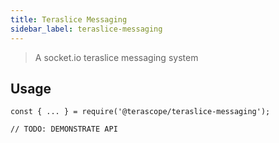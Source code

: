 ```yaml
---
title: Teraslice Messaging
sidebar_label: teraslice-messaging
---
```


> A socket.io teraslice messaging system

## Usage

```
const { ... } = require('@terascope/teraslice-messaging');

// TODO: DEMONSTRATE API
```
